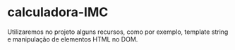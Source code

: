 # calculadora-IMC
Utilizaremos  no projeto alguns recursos, como por exemplo, template string e manipulação de elementos HTML no DOM. 
